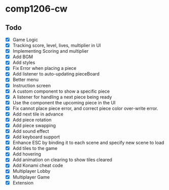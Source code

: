 # comp1206-cw

## Todo

- [x] Game Logic
- [x] Tracking score, level, lives, multiplier in UI
- [x] Implementing Scoring and multiplier
- [x] Add BGM
- [x] Add styles
- [x] Fix Error when placing a piece
- [x] Add listener to auto-updating pieceBoard
- [x] Better menu
- [x] Instruction screen
- [x] A custom component to show a specific piece
- [x] A listener for handling a next piece being ready
- [x] Use the component the upcoming piece in the UI
- [x] Fix cannot place piece error, and correct piece color over-write error.
- [x] Add next tile in advance
- [x] Add piece rotation
- [x] Add piece swapping
- [x] Add sound effect
- [x] Add keyboard support
- [x] Enhance ESC by binding it to each scene and specify new scene to load
- [x] Add tiles to the game
- [x] Add hovering
- [x] Add animation on clearing to show tiles cleared
- [x] Add Konami cheat code
- [x] Multiplayer Lobby
- [x] Multiplayer Game
- [x] Extension
